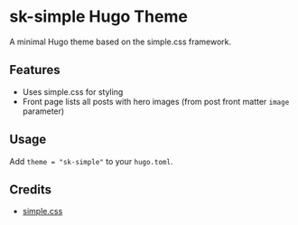 # sk-simple Hugo Theme

A minimal Hugo theme based on the simple.css framework.

## Features
- Uses simple.css for styling
- Front page lists all posts with hero images (from post front matter `image` parameter)

## Usage
Add `theme = "sk-simple"` to your `hugo.toml`.

## Credits
- [simple.css](https://simplecss.org)
